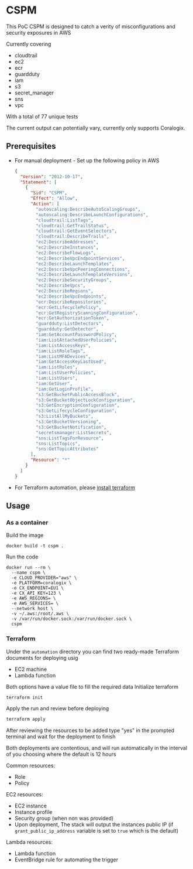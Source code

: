 # CSPM
This PoC CSPM is designed to catch a verity of misconfigurations and security exposures in AWS

Currently covering
* cloudtrail
* ec2
* ecr
* guardduty
* iam
* s3
* secret_manager
* sns
* vpc

With a total of 77 unique tests 

The current output can potentially vary, currently only supports Coralogix.  
## Prerequisites 
* For manual deployment - Set up the following policy in AWS 
    ```json
    {
      "Version": "2012-10-17",
      "Statement": [
        {
          "Sid": "CSPM",
          "Effect": "Allow",
          "Action": [
            "autoscaling:DescribeAutoScalingGroups",
            "autoscaling:DescribeLaunchConfigurations",
            "cloudtrail:ListTags",
            "cloudtrail:GetTrailStatus",
            "cloudtrail:GetEventSelectors",
            "cloudtrail:DescribeTrails",
            "ec2:DescribeAddresses",
            "ec2:DescribeInstances",
            "ec2:DescribeFlowLogs",
            "ec2:DescribeVpcEndpointServices",
            "ec2:DescribeLaunchTemplates",
            "ec2:DescribeVpcPeeringConnections",
            "ec2:DescribeLaunchTemplateVersions",
            "ec2:DescribeSecurityGroups",
            "ec2:DescribeVpcs",
            "ec2:DescribeRegions",
            "ec2:DescribeVpcEndpoints",
            "ecr:DescribeRepositories",
            "ecr:GetLifecyclePolicy",
            "ecr:GetRegistryScanningConfiguration",
            "ecr:GetAuthorizationToken",
            "guardduty:ListDetectors",
            "guardduty:GetDetector",
            "iam:GetAccountPasswordPolicy",
            "iam:ListAttachedUserPolicies",
            "iam:ListAccessKeys",
            "iam:ListRoleTags",
            "iam:ListMFADevices",
            "iam:GetAccessKeyLastUsed",
            "iam:ListRoles",
            "iam:ListUserPolicies",
            "iam:ListUsers",
            "iam:GetUser",
            "iam:GetLoginProfile",
            "s3:GetBucketPublicAccessBlock",
            "s3:GetBucketObjectLockConfiguration",
            "s3:GetEncryptionConfiguration",
            "s3:GetLifecycleConfiguration",
            "s3:ListAllMyBuckets",
            "s3:GetBucketVersioning",
            "s3:GetBucketNotification",
            "secretsmanager:ListSecrets",
            "sns:ListTagsForResource",
            "sns:ListTopics",
            "sns:GetTopicAttributes"
          ],
          "Resource": "*"
        }
      ]
    }
    ```
* For Terraform automation, please [install terraform](https://developer.hashicorp.com/terraform/tutorials/aws-get-started/install-cli)

## Usage
### As a container
Build the image
```shell
docker build -t cspm .
```

Run the code
```shell
docker run --rm \
  --name cspm \
  -e CLOUD_PROVIDER="aws" \
  -e PLATFORM=coralogix \
  -e CX_ENDPOINT=EU1 \
  -e CX_API_KEY=123 \
  -e AWS_REGIONS= \
  -e AWS_SERVICES= \
  --network host \
  -v ~/.aws:/root/.aws \
  -v /var/run/docker.sock:/var/run/docker.sock \
  cspm
```

### Terraform
Under the `automation` directory you can find two ready-made Terraform documents for deploying usig
* EC2 machine
* Lambda function

Both options have a value file to fill the required data
Initialize terraform 
```bash
terraform init
```
Apply the run and review before deploying
```bash
terraform apply
```

After reviewing the resources to be added type "yes" in the prompted terminal and wait for the deployment to finish

Both deployments are contentious, and will run automatically in the interval of you choosing where the default is 12 hours

Common resources:
- Role
- Policy

EC2 resources:
- EC2 instance
- Instance profile
- Security group (when non was provided)
- Upon deployment, The stack will output the instances public IP (if `grant_public_ip_address` variable is set to `true` which is the default)

Lambda resources:
- Lambda function
- EventBridge rule for automating the trigger
